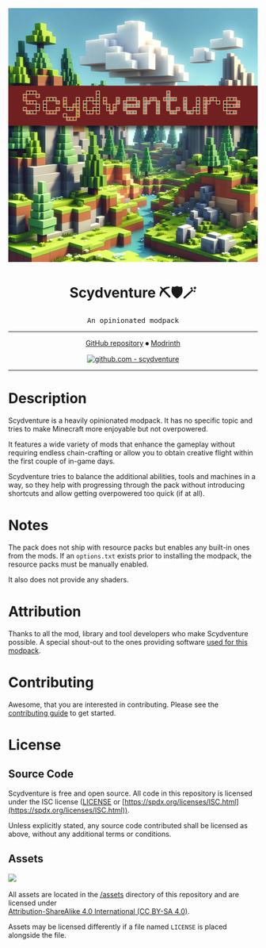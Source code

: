 <div align="center">

<img width="512" height="512" src="assets/scydventure-full.webp" alt="DALL·E generated Scydventure landscape in Minecraft style" />

# Scydventure ⛏🛡🪄

<samp>An opinionated modpack</samp>

---

[GitHub repository](https://github.com/scyfar/scydventure)
⏺
[Modrinth](https://modrinth.com/modpack/scydventure)

[![github.com - scydventure](https://img.shields.io/github/v/release/scyfar/scydventure?label=%20&logo=github&include_prereleases)](https://github.com/scyfar/scydventure/releases/latest)

---

</div>

# Description

Scydventure is a heavily opinionated modpack.
It has no specific topic and tries to make Minecraft more enjoyable but not overpowered.

It features a wide variety of mods that enhance the gameplay without requiring endless
chain-crafting or allow you to obtain creative flight within the first couple of in-game days.

Scydventure tries to balance the additional abilities, tools and machines in a way, so they help
with progressing through the pack without introducing shortcuts and allow getting overpowered too
quick (if at all).

# Notes

The pack does not ship with resource packs but enables any built-in ones from the mods.
If an `options.txt` exists prior to installing the modpack, the resource packs must be manually
enabled.

It also does not provide any shaders.

# Attribution

Thanks to all the mod, library and tool developers who make Scydventure possible.
A special shout-out to the ones providing software [used for this modpack](ATTRIBUTION.md).

# Contributing

Awesome, that you are interested in contributing. Please see the
[contributing guide](CONTRIBUTING.md) to get started.

# License

## Source Code

Scydventure is free and open source. All code in this repository is licensed under
the ISC license ([LICENSE](LICENSE) or
[https://spdx.org/licenses/ISC.html](https://spdx.org/licenses/ISC.html)).

Unless explicitly stated, any source code contributed shall be licensed as above, without any
additional terms or conditions.

## Assets

<img src="https://licensebuttons.net/l/by-sa/4.0/88x31.png" height="31" />

All assets are located in the [/assets](/assets) directory of this repository and are licensed under \
[Attribution-ShareAlike 4.0 International (CC BY-SA 4.0)](https://creativecommons.org/licenses/by-sa/4.0/).

Assets may be licensed differently if a file named `LICENSE` is placed alongside the file.

<!-- link references -->

[packwiz]: https://packwiz.infra.link/
